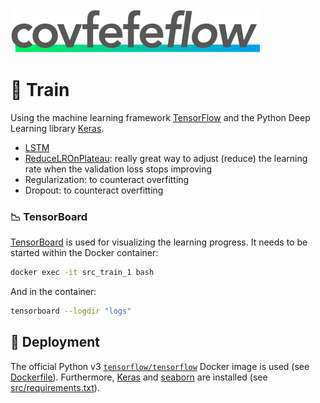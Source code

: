 <img src="../design/logo/covfefe-flow-logo.png" alt="covfefe-flow logo" style="max-width:100%;" width="400px" height="70px">

# :running: Train

Using the machine learning framework [TensorFlow](https://www.tensorflow.org) and the Python Deep Learning library [Keras](https://keras.io).

- [LSTM](https://keras.io/layers/recurrent/#lstm)
- [ReduceLROnPlateau](https://keras.io/callbacks/#reducelronplateau): really great way to adjust (reduce) the learning rate when the validation loss stops improving
- Regularization: to counteract overfitting
- Dropout: to counteract overfitting


### :chart_with_downwards_trend: TensorBoard
[TensorBoard](https://github.com/tensorflow/tensorboard) is used for visualizing the learning progress.
It needs to be started within the Docker container:

```bash
docker exec -it src_train_1 bash
```

And in the container:
```bash
tensorboard --logdir "logs"
```



## :rocket: Deployment
The official Python v3 [`tensorflow/tensorflow`](https://hub.docker.com/r/tensorflow/tensorflow/) Docker image is used (see [Dockerfile](./Dockerfile)).
Furthermore, [Keras](https://keras.io) and [seaborn](https://seaborn.pydata.org) are installed (see [src/requirements.txt](./src/requirements.txt)).